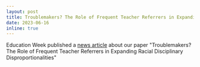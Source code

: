 ```yaml
---
layout: post
title: Troublemakers? The Role of Frequent Teacher Referrers in Expanding Racial Disciplinary Disproportionalities
date: 2023-06-16
inline: true
---
```


Education Week published a [news article](https://www.edweek.org/teaching-learning/targeting-training-to-just-a-few-teachers-could-help-cut-racial-discipline-gap-in-half/2023/06) about our paper "Troublemakers? The Role of Frequent Teacher Referrers in Expanding Racial Disciplinary Disproportionalities"